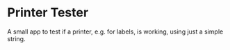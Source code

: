 # Printer Tester
A small app to test if a printer, e.g. for labels, is working, using just a simple string.
